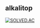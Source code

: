 ## alkalitop
[![SOLVED.AC](http://mazassumnida.wtf/api/v2/generate_badge?boj=aflat)](https://solved.ac/profile/aflat)
